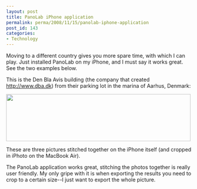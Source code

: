 ```yaml
---
layout: post
title: PanoLab iPhone application
permalink: perma/2008/11/15/panolab-iphone-application
post_id: 143
categories:
- Technology
---
```


Moving to a different country gives you more spare time, with which I can play.
Just installed PanoLab on my iPhone, and I must say it works great. See the two
examples below.

This is the Den Bla Avis building (the company that created http://www.dba.dk)
from their parking lot in the marina of Aarhus, Denmark:

<a href="{{site.baseurl}}/wp-content/img_0128.jpg"><img src="{{site.baseurl}}/wp-content/img_0128.jpg" alt="" title="img_0128" width="500" height="128" /></a>

These are three pictures stitched together on the iPhone itself (and cropped in
iPhoto on the MacBook Air).

The PanoLab application works great, stitching the photos together is really
user friendly. My only gripe with it is when exporting the results you need to
crop to a certain size--I just want to export the whole picture.
